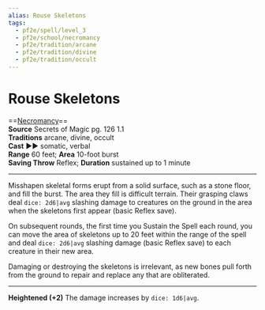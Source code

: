 ```yaml
---
alias: Rouse Skeletons
tags:
  - pf2e/spell/level_3
  - pf2e/school/necromancy
  - pf2e/tradition/arcane
  - pf2e/tradition/divine
  - pf2e/tradition/occult
---
```


# Rouse Skeletons

==[Necromancy](../../../Traits/Necromancy.md)==  
__Source__ Secrets of Magic pg. 126 1.1  
**Traditions** arcane, divine, occult  
**Cast** ►► somatic, verbal  
**Range** 60 feet; **Area** 10-foot burst  
**Saving Throw** Reflex; **Duration** sustained up to 1 minute

---

Misshapen skeletal forms erupt from a solid surface, such as a stone floor, and fill the burst. The area they fill is difficult terrain. Their grasping claws deal `dice: 2d6|avg` slashing damage to creatures on the ground in the area when the skeletons first appear (basic Reflex save).

On subsequent rounds, the first time you Sustain the Spell each round, you can move the area of skeletons up to 20 feet within the range of the spell and deal `dice: 2d6|avg` slashing damage (basic Reflex save) to each creature in their new area.

Damaging or destroying the skeletons is irrelevant, as new bones pull forth from the ground to repair and replace any that are obliterated.

<hr>

**Heightened (+2)** The damage increases by `dice: 1d6|avg`.
